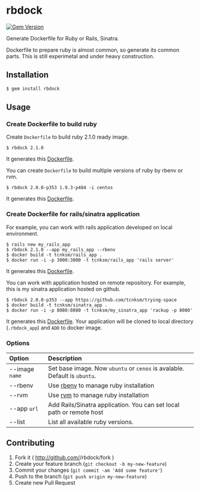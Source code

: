 # rbdock

[![Gem Version](https://badge.fury.io/rb/rbdock.png)](http://badge.fury.io/rb/rbdock)

Generate Dockerfile for Ruby or Rails, Sinatra.

Dockerfile to prepare ruby is almost common, so generate its common parts. This is still experimetal and under heavy construction.

## Installation

```bash
$ gem install rbdock
```

## Usage

### Create Dockerfile to build ruby

Create `Dockerfile` to build ruby 2.1.0 ready image.

```
$ rbdock 2.1.0
```

It generates this [Dockerfile](https://gist.github.com/tcnksm/9388685). 

You can create `Dockerfile` to build multiple versions of ruby by rbenv or rvm.

```
$ rbdock 2.0.0-p353 1.9.3-p484 -i centos
```

It generates this [Dockerfile](https://gist.github.com/tcnksm/9388736). 


### Create Dockerfile for rails/sinatra application

For example, you can work with rails application developed on local environment. 

```
$ rails new my_rails_app
$ rbdock 2.1.0 --app my_rails_app --rbenv
$ docker build -t tcnksm/rails_app .
$ docker run -i -p 3000:3000 -t tcnksm/rails_app 'rails server'
```

It generates this [Dockerfile](https://gist.github.com/tcnksm/9389036). 

You can work with application hosted on remote repository. For example, this is my sinatra application hosted on github. 

```
$ rbdock 2.0.0-p353 --app https://github.com/tcnksm/trying-space
$ docker build -t tcnksm/sinatra_app .
$ docker run -i -p 8080:8080 -t tcnksm/my_sinatra_app 'rackup -p 8080'
```
It generates this [Dockerfile](https://gist.github.com/tcnksm/9389116). Your application will be cloned to local directory (`.rbdock_app`) and `ADD` to docker image.

### Options

|Option | Description |
|:----- |:----------- |
|--image `name`| Set base image. Now `ubuntu` or `cenos` is avalable. Default is `ubuntu`.|
|--rbenv| Use [rbenv](https://github.com/sstephenson/rbenv) to manage ruby installation|
|--rvm  | Use [rvm](https://github.com/wayneeseguin/rvm) to manage ruby installation|
|--app `url` | Add Rails/Sinatra application. You can set local path or remote host|
|--list | List all available ruby versions.|


## Contributing

1. Fork it ( http://github.com/<my-github-username>/rbdock/fork )
2. Create your feature branch (`git checkout -b my-new-feature`)
3. Commit your changes (`git commit -am 'Add some feature'`)
4. Push to the branch (`git push origin my-new-feature`)
5. Create new Pull Request

